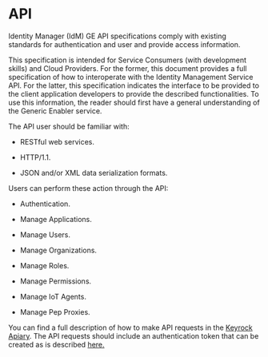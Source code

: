 # API

Identity Manager (IdM) GE API specifications comply with existing standards for
authentication and user and provide access information.

This specification is intended for Service Consumers (with development skills)
and Cloud Providers. For the former, this document provides a full specification
of how to interoperate with the Identity Management Service API. For the latter,
this specification indicates the interface to be provided to the client
application developers to provide the described functionalities. To use this
information, the reader should first have a general understanding of the Generic
Enabler service.

The API user should be familiar with:

-   RESTful web services.

-   HTTP/1.1.

-   JSON and/or XML data serialization formats.

Users can perform these action through the API:

-   Authentication.

-   Manage Applications.

-   Manage Users.

-   Manage Organizations.

-   Manage Roles.

-   Manage Permissions.

-   Manage IoT Agents.

-   Manage Pep Proxies.

You can find a full description of how to make API requests in the
[Keyrock Apiary](https://keyrock.docs.apiary.io/). The API requests should
include an authentication token that can be created as is described
[here.](https://keyrock.docs.apiary.io/#reference/keyrock-api/authentication)
